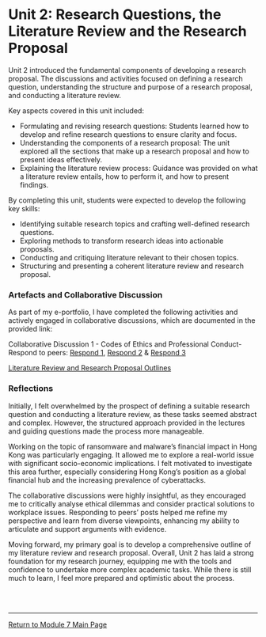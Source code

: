 # Unit 2: Research Questions, the Literature Review and the Research Proposal

Unit 2 introduced the fundamental components of developing a research proposal. The discussions and activities focused on defining a research question, understanding the structure and purpose of a research proposal, and conducting a literature review.

Key aspects covered in this unit included:
 - Formulating and revising research questions: Students learned how to develop and refine research questions to ensure clarity and focus.
 - Understanding the components of a research proposal: The unit explored all the sections that make up a research proposal and how to present ideas effectively.
 - Explaining the literature review process: Guidance was provided on what a literature review entails, how to perform it, and how to present findings.

By completing this unit, students were expected to develop the following key skills:
 - Identifying suitable research topics and crafting well-defined research questions.
 - Exploring methods to transform research ideas into actionable proposals.
 - Conducting and critiquing literature relevant to their chosen topics.
 - Structuring and presenting a coherent literature review and research proposal.

### Artefacts and Collaborative Discussion 
As part of my e-portfolio, I have completed the following activities and actively engaged in collaborative discussions, which are documented in the provided link:

Collaborative Discussion 1 - Codes of Ethics and Professional Conduct-Respond to peers: [Respond 1](RMPP_Unit02_Respond1.pdf), [Respond 2](RMPP_Unit02_Respond2.pdf) & [Respond 3](RMPP_Unit02_Respond3.pdf)

[Literature Review and Research Proposal Outlines](RMPP_Unit02_Activity.md)

### Reflections
Initially, I felt overwhelmed by the prospect of defining a suitable research question and conducting a literature review, as these tasks seemed abstract and complex. However, the structured approach provided in the lectures and guiding questions made the process more manageable.

Working on the topic of ransomware and malware’s financial impact in Hong Kong was particularly engaging. It allowed me to explore a real-world issue with significant socio-economic implications. I felt motivated to investigate this area further, especially considering Hong Kong’s position as a global financial hub and the increasing prevalence of cyberattacks.

The collaborative discussions were highly insightful, as they encouraged me to critically analyse ethical dilemmas and consider practical solutions to workplace issues. Responding to peers’ posts helped me refine my perspective and learn from diverse viewpoints, enhancing my ability to articulate and support arguments with evidence.

Moving forward, my primary goal is to develop a comprehensive outline of my literature review and research proposal. Overall, Unit 2 has laid a strong foundation for my research journey, equipping me with the tools and confidence to undertake more complex academic tasks. While there is still much to learn, I feel more prepared and optimistic about the process.

<br><br>

---

[Return to Module 7 Main Page](RMPP_main.md)
